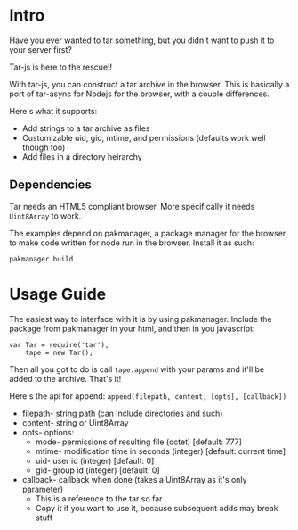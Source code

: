 Intro
=====

Have you ever wanted to tar something, but you didn't want to push it to your server first?

Tar-js is here to the rescue!!

With tar-js, you can construct a tar archive in the browser. This is basically a port of tar-async for Nodejs for the browser, with a couple differences.

Here's what it supports:
  * Add strings to a tar archive as files
  * Customizable uid, gid, mtime, and permissions (defaults work well though too)
  * Add files in a directory heirarchy

Dependencies
------------

Tar needs an HTML5 compliant browser. More specifically it needs `Uint8Array` to work.

The examples depend on pakmanager, a package manager for the browser to make code written for node run in the browser.  Install it as such:

`pakmanager build`

Usage Guide
===========

The easiest way to interface with it is by using pakmanager. Include the package from pakmanager in your html, and then in you javascript:

    var Tar = require('tar'),
        tape = new Tar();

Then all you got to do is call `tape.append` with your params and it'll be added to the archive. That's it!

Here's the api for append: `append(filepath, content, [opts], [callback])`

* filepath- string path (can include directories and such)
* content- string or Uint8Array
* opts- options:
  * mode- permissions of resulting file (octet) [default: 777]
  * mtime- modification time in seconds (integer) [default: current time]
  * uid- user id (integer) [default: 0]
  * gid- group id (integer) [default: 0]
* callback- callback when done (takes a Uint8Array as it's only parameter)
  * This is a reference to the tar so far
  * Copy it if you want to use it, because subsequent adds may break stuff
